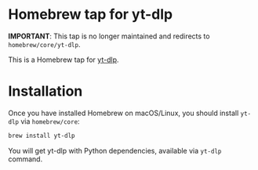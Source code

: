 # Homebrew tap for yt-dlp
**IMPORTANT**: This tap is no longer maintained and redirects to `homebrew/core/yt-dlp`.

This is a Homebrew tap for [yt-dlp](https://github.com/yt-dlp/yt-dlp).

# Installation
Once you have installed Homebrew on macOS/Linux, you should install `yt-dlp` via `homebrew/core`:
```bash
brew install yt-dlp
```

You will get yt-dlp with Python dependencies, available via `yt-dlp` command.
